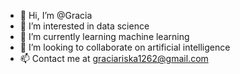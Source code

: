 - 👋 Hi, I’m @Gracia
- 👀 I’m interested in data science
- 🌱 I’m currently learning machine learning
- 💞️ I’m looking to collaborate on artificial intelligence
- 📫 Contact me at graciariska1262@gmail.com

<!---
Graciarp/Graciarp is a ✨ special ✨ repository because its `README.md` (this file) appears on your GitHub profile.
You can click the Preview link to take a look at your changes.
--->
